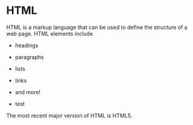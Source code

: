 # HTML

HTML is a markup language that can be used to define the structure of a web page. HTML elements include

* headings
* paragraphs
* lists
* links
* and more!
* test

The most recent major version of HTML is HTML5.